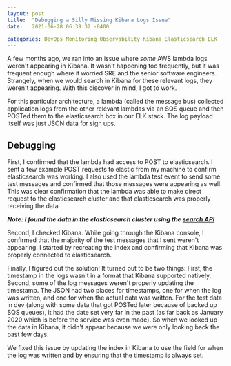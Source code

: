 ```yaml
---
layout: post
title:  "Debugging a Silly Missing Kibana Logs Issue"
date:   2021-06-28 06:39:32 -0400

categories: DevOps Monitoring Observability Kibana Elasticsearch ELK
---
```


A few months ago, we ran into an issue where _some_ AWS lambda logs weren't appearing in Kibana. It wasn't happening too frequently, but it was frequent enough where it worried SRE and the senior software engineers.
Strangely, when we would search in Kibana for these relevant logs, they weren't appearing. With this discover in mind, I got to work.

For this particular architecture, a lambda (called the message bus) collected application logs from the other relevant lambdas via an SQS queue and then POSTed them to the elasticsearch box in our ELK stack. The log payload itself was just JSON data for sign ups.

## Debugging 

First, I confirmed that the lambda had access to POST to elasticsearch. I sent a few example POST requests to elastic from my machine to confirm elasticsearch was working. I also used the lambda test event to send some test messages and confirmed that those messages were appearing as well.
This was clear confirmation that the lambda was able to make direct request to the elasticsearch cluster and that elasticsearch was properly receiving the data

***Note: I found the data in the elasticsearch cluster using the [search API][es-search]***

Second, I checked Kibana. While going through the Kibana console, I confirmed that the majority of the test messages that I sent weren't appearing. I started by recreating the index and confirming that Kibana was properly connected to elasticsearch.

Finally, I figured out the solution! It turned out to be two things:
First, the timestamp in the logs wasn't in a format that Kibana supported natively.
Second, some of the log messages weren't properly updating the timestamp. The JSON had two places for timestamps, one for when the log was written, and one for when the actual data was written. For the test data in dev (along with some data that got POSTed later because of backed up SQS queues), it had the date set very far in the past (as far back as January 2020 which is before the service was even made). So when we looked up the data in Kibana, it didn't appear because we were only looking back the past few days.

We fixed this issue by updating the index in Kibana to use the field for when the log was written and by ensuring that the timestamp is always set.

[es-search]: https://www.elastic.co/guide/en/elasticsearch/reference/current/search-your-data.html